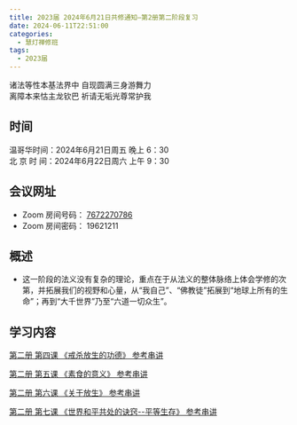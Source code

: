 ```yaml
---
title: 2023届 2024年6月21日共修通知—第2册第二阶段复习
date: 2024-06-11T22:51:00
categories:
  - 慧灯禅修班
tags:
  - 2023届
---
```

诸法等性本基法界中 自现圆满三身游舞力\
离障本来怙主龙钦巴 祈请无垢光尊常护我

## 时间

温哥华时间：2024年6月21日周五 晚上 6：30\
北 京 时 间：2024年6月22日周六 上午 9：30

## 会议网址

* Zoom 房间号码： [7672270786](https://us02web.zoom.us/j/7672270786?pwd=bjRzNVpOT0g1cWF3WWVqVE1PZzlWZz09)
* Zoom 房间密码： 19621211

## 概述

* 这一阶段的法义没有复杂的理论，重点在于从法义的整体脉络上体会学修的次第，并拓展我们的视野和心量，从“我自己”、“佛教徒”拓展到“地球上所有的生命”；再到“大千世界”乃至“六道一切众生”。

## 学习内容

[第二册 第四课 《戒杀放生的功德》 参考串讲 ](http://view.officeapps.live.com/op/view.aspx?src=https://s3.ap-northeast-1.wasabisys.com/hdcx/hdv/docs/hdcxk/chj/%E7%AC%AC%E4%BA%8C%E5%86%8C%E7%AC%AC4%E8%AF%BE%E6%88%92%E6%9D%80%E6%94%BE%E7%94%9F%E7%9A%84%E5%8A%9F%E5%BE%B7.pptx)

[第二册 第五课 《素食的意义》 参考串讲 ](http://view.officeapps.live.com/op/view.aspx?src=https://s3.ap-northeast-1.wasabisys.com/hdcx/hdv/docs/hdcxk/chj/%E7%AC%AC%E4%BA%8C%E5%86%8C%E7%AC%AC5%E8%AF%BE%E7%B4%A0%E9%A3%9F%E7%9A%84%E6%84%8F%E4%B9%89.pptx)

[第二册 第六课 《关于放生》 参考串讲 ](http://view.officeapps.live.com/op/view.aspx?src=https://s3.ap-northeast-1.wasabisys.com/hdcx/hdv/docs/hdcxk/chj/%E7%AC%AC%E4%BA%8C%E5%86%8C%E7%AC%AC6%E8%AF%BE%E5%85%B3%E4%BA%8E%E6%94%BE%E7%94%9F.pptx)

[第二册 第七课 《世界和平共处的诀窍--平等生存》 参考串讲](http://view.officeapps.live.com/op/view.aspx?src=https://s3.ap-northeast-1.wasabisys.com/hdcx/hdv/docs/hdcxk/chj/%E7%AC%AC%E4%BA%8C%E5%86%8C%E7%AC%AC7%E8%AF%BE%E4%B8%96%E7%95%8C%E5%92%8C%E5%B9%B3%E5%85%B1%E5%A4%84%E7%9A%84%E7%AA%8D%E8%AF%80_%E7%AC%AC8%E8%AF%BE%E5%8F%97%E6%88%92%E8%A1%8C%E5%96%84%E7%9A%84%E6%AE%8A%E8%83%9C%E6%97%A5.pptx)
